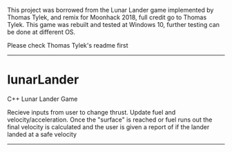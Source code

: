 This project was borrowed from the Lunar Lander game implemented by Thomas Tylek, and remix for 
Moonhack 2018, full credit go to Thomas Tylek. This game was rebuilt and tested at Windows 10,
further testing can be done at different OS.

Please check Thomas Tylek's readme first

------------------------------------------------------------------------------------------------

# lunarLander
C++ Lunar Lander Game

Recieve inputs from user to change thrust. Update fuel and velocity/acceleration. 
Once the "surface" is reached or fuel runs out the final velocity is calculated 
and the user is given a report of if the lander landed at a safe velocity

------------------------------------------------------------------------------------------------
